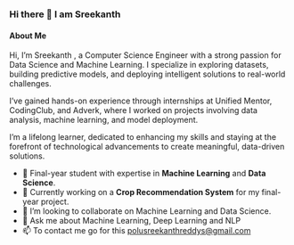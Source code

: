### Hi there 👋 I am Sreekanth 

#### About Me

Hi, I’m Sreekanth , a Computer Science Engineer with a strong passion for Data Science and Machine Learning. I specialize in exploring datasets, building predictive models, and deploying intelligent solutions to real-world challenges.

I’ve gained hands-on experience through internships at Unified Mentor, CodingClub, and Adverk, where I worked on projects involving data analysis, machine learning, and model deployment.

I’m a lifelong learner, dedicated to enhancing my skills and staying at the forefront of technological advancements to create meaningful, data-driven solutions.

- 🔭 Final-year student with expertise in **Machine Learning** and **Data Science**.
- 🌱 Currently working on a **Crop Recommendation System** for my final-year project.
- 👯 I’m looking to collaborate on Machine Learning and Data Science.
- 💬 Ask me about Machine Learning, Deep Learning and NLP
- 📫 To contact me go for this polusreekanthreddys@gmail.com

